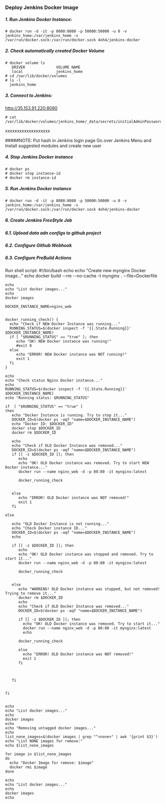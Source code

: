 ### Deploy Jenkins Docker Image

##### 1. Run Jenkins Docker Instance:

    # docker run -d -it -p 8080:8080 -p 50000:50000 -u 0 -v jenkins_home:/var/jenkins_home -v /var/run/docker.sock:/var/run/docker.sock 4oh4/jenkins-docker

	
##### 2. Check automatically created Docker Volume
    # docker volume ls
       DRIVER              VOLUME NAME
       local               jenkins_home
    # cd /var/lib/docker/volumes
    # ls -l
      jenkins_home

##### 3. Connect to Jenkins:
http://35.153.91.220:8080

    # cat /var/lib/docker/volumes/jenkins_home/_data/secrets/initialAdminPassword
   xxxxxxxxxxxxxxxxxxx

#####NOTE:
Put hash in Jenkins login page
Go over Jenkins Menu and Install suggested modules and create new user

##### 4. Stop Jenkins Docker instance
    # docker ps
    # docker stop instance-id
    # docker rm instance-id

##### 5. Run Jenkins Docker instance
    # docker run -d -it -p 8080:8080 -p 50000:50000 -u 0 -v jenkins_home:/var/jenkins_home -v /var/run/docker.sock:/var/run/docker.sock 4oh4/jenkins-docker

##### 6. Create Jenkins FreeStyle Job
##### 6.1. Upload data adn configs to github project
##### 6.2. Configure Github Webhook
##### 6.3. Configure PreBuild Actions
Run shell script:
	#!/bin/bash
	echo
	echo "Create new mynginx Docker image..."
	echo
	docker build --rm --no-cache -t mynginx . --file=Dockerfile

	echo
	echo "List docker images..."
	echo
	docker images

	DOCKER_INSTANCE_NAME=nginx_web


	docker_running_check() {
	  echo "Check if NEW Docker Instance was running..."
	  RUNNING_STATUS=$(docker inspect -f '{{.State.Running}}' $DOCKER_INSTANCE_NAME)
	  if [ "$RUNNING_STATUS" == "true" ]; then
		 echo "OK! NEW Docker instance was running!"
		 #exit 0
	  else
		 echo "ERROR! NEW Docker instance was NOT running!"
		 exit 1
	  fi
	}

	echo
	echo "Check status Nginx Docker instance..."
	echo
	RUNNING_STATUS=$(docker inspect -f '{{.State.Running}}' $DOCKER_INSTANCE_NAME)
	echo "Running status: $RUNNING_STATUS"

	if  [ "$RUNNING_STATUS" == "true" ]
	then
	   echo "Docker Instance is running. Try to stop it..."
	   DOCKER_ID=$(docker ps -aqf "name=$DOCKER_INSTANCE_NAME")
	   echo "Docker ID: $DOCKER_ID"
	   docker stop $DOCKER_ID
	   docker rm $DOCKER_ID
	   
	   echo
	   echo "Check if OLD Docker Instance was removed..."
	   DOCKER_ID=$(docker ps -aqf "name=$DOCKER_INSTANCE_NAME")
	   if [[ -z $DOCKER_ID ]]; then
		  echo
		  echo "OK! OLD Docker instance was removed. Try to start NEW Docker instance..."
		  docker run --name nginx_web -d -p 80:80 -it mynginx:latest
		  
		  docker_running_check
		  
		  
	   else
		  echo "ERROR! OLD Docker instance was NOT removed!"
		  exit 1
	   fi
	   
	else
	   
	   echo "OLD Docker Instance is not running..."  
	   echo "Check Docker instance ID..."
	   DOCKER_ID=$(docker ps -aqf "name=$DOCKER_INSTANCE_NAME")
	   echo
	   
	   if [[ -z $DOCKER_ID ]]; then
		  echo
		  echo "OK! OLD Docker instance was stopped and removed. Try to start it..."
		  docker run --name nginx_web -d -p 80:80 -it mynginx:latest
		  
		  docker_running_check
		  
		  
	   else
		  echo "WARNING! OLD Docker instance was stopped, but not removed! Trying to remove it..."
		  docker rm $DOCKER_ID
		  echo 
		  echo "Check if OLD Docker Instance was removed..."
		  DOCKER_ID=$(docker ps -aqf "name=$DOCKER_INSTANCE_NAME")
		  
		  if [[ -z $DOCKER_ID ]]; then
			echo "OK! OLD Docker instance was removed. Try to start it..."
			docker run --name nginx_web -d -p 80:80 -it mynginx:latest
			echo
		  
		  docker_running_check
			
		  else
			echo "ERROR! OLD Docker instance was NOT removed!"
			exit 1
		  fi
		  
		  

	   fi
	   
	   
	fi


	echo
	echo "List docker images..."
	echo
	docker images
	echo
	echo "Removing untagged docker images..."
	echo
	list_none_images=$(docker images | grep "^<none>" | awk '{print $3}')
	echo "List NONE images for remove:"
	echo $list_none_images

	for image in $list_none_images
	do
	  echo "Docker Image for remove: $image"
	  docker rmi $image
	done

	echo
	echo "List docker images..."
	echo
	docker images
	echo

